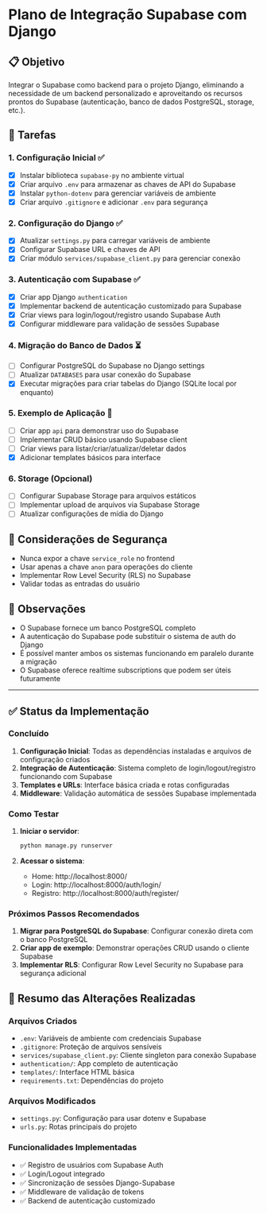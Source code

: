 # Plano de Integração Supabase com Django

## 📋 Objetivo
Integrar o Supabase como backend para o projeto Django, eliminando a necessidade de um backend personalizado e aproveitando os recursos prontos do Supabase (autenticação, banco de dados PostgreSQL, storage, etc.).

## 🔧 Tarefas

### 1. Configuração Inicial ✅
- [x] Instalar biblioteca `supabase-py` no ambiente virtual
- [x] Criar arquivo `.env` para armazenar as chaves de API do Supabase
- [x] Instalar `python-dotenv` para gerenciar variáveis de ambiente
- [x] Criar arquivo `.gitignore` e adicionar `.env` para segurança

### 2. Configuração do Django ✅
- [x] Atualizar `settings.py` para carregar variáveis de ambiente
- [x] Configurar Supabase URL e chaves de API
- [x] Criar módulo `services/supabase_client.py` para gerenciar conexão

### 3. Autenticação com Supabase ✅
- [x] Criar app Django `authentication` 
- [x] Implementar backend de autenticação customizado para Supabase
- [x] Criar views para login/logout/registro usando Supabase Auth
- [x] Configurar middleware para validação de sessões Supabase

### 4. Migração do Banco de Dados ⏳
- [ ] Configurar PostgreSQL do Supabase no Django settings
- [ ] Atualizar `DATABASES` para usar conexão do Supabase
- [x] Executar migrações para criar tabelas do Django (SQLite local por enquanto)

### 5. Exemplo de Aplicação 🔄
- [ ] Criar app `api` para demonstrar uso do Supabase
- [ ] Implementar CRUD básico usando Supabase client
- [ ] Criar views para listar/criar/atualizar/deletar dados
- [x] Adicionar templates básicos para interface

### 6. Storage (Opcional)
- [ ] Configurar Supabase Storage para arquivos estáticos
- [ ] Implementar upload de arquivos via Supabase Storage
- [ ] Atualizar configurações de mídia do Django

## 🚨 Considerações de Segurança
- Nunca expor a chave `service_role` no frontend
- Usar apenas a chave `anon` para operações do cliente
- Implementar Row Level Security (RLS) no Supabase
- Validar todas as entradas do usuário

## 📝 Observações
- O Supabase fornece um banco PostgreSQL completo
- A autenticação do Supabase pode substituir o sistema de auth do Django
- É possível manter ambos os sistemas funcionando em paralelo durante a migração
- O Supabase oferece realtime subscriptions que podem ser úteis futuramente

---

## ✅ Status da Implementação

### Concluído
1. **Configuração Inicial**: Todas as dependências instaladas e arquivos de configuração criados
2. **Integração de Autenticação**: Sistema completo de login/logout/registro funcionando com Supabase
3. **Templates e URLs**: Interface básica criada e rotas configuradas
4. **Middleware**: Validação automática de sessões Supabase implementada

### Como Testar

1. **Iniciar o servidor**:
   ```bash
   python manage.py runserver
   ```

2. **Acessar o sistema**:
   - Home: http://localhost:8000/
   - Login: http://localhost:8000/auth/login/
   - Registro: http://localhost:8000/auth/register/

### Próximos Passos Recomendados

1. **Migrar para PostgreSQL do Supabase**: Configurar conexão direta com o banco PostgreSQL
2. **Criar app de exemplo**: Demonstrar operações CRUD usando o cliente Supabase
3. **Implementar RLS**: Configurar Row Level Security no Supabase para segurança adicional

## 📝 Resumo das Alterações Realizadas

### Arquivos Criados
- `.env`: Variáveis de ambiente com credenciais Supabase
- `.gitignore`: Proteção de arquivos sensíveis
- `services/supabase_client.py`: Cliente singleton para conexão Supabase
- `authentication/`: App completo de autenticação
- `templates/`: Interface HTML básica
- `requirements.txt`: Dependências do projeto

### Arquivos Modificados
- `settings.py`: Configuração para usar dotenv e Supabase
- `urls.py`: Rotas principais do projeto

### Funcionalidades Implementadas
- ✅ Registro de usuários com Supabase Auth
- ✅ Login/Logout integrado
- ✅ Sincronização de sessões Django-Supabase
- ✅ Middleware de validação de tokens
- ✅ Backend de autenticação customizado